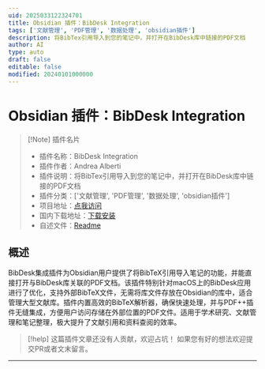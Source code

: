 ```yaml
---
uid: 2025033122324701
title: Obsidian 插件：BibDesk Integration
tags: ['文献管理', 'PDF管理', '数据处理', 'obsidian插件']
description: 将BibTex引用导入到您的笔记中，并打开在BibDesk库中链接的PDF文档
author: AI
type: auto
draft: false
editable: false
modified: 20240101000000
---
```


# Obsidian 插件：BibDesk Integration

> [!Note] 插件名片
> - 插件名称：BibDesk Integration
> - 插件作者：Andrea Alberti
> - 插件说明：将BibTex引用导入到您的笔记中，并打开在BibDesk库中链接的PDF文档
> - 插件分类：['文献管理', 'PDF管理', '数据处理', 'obsidian插件']
> - 项目地址：[点我访问](https://github.com/alberti42/obsidian-bibdesk-integration)
> - 国内下载地址：[下载安装](https://pkmer.cn/products/plugin/pluginMarket/?bibdesk-integration)
> - 自述文件：[Readme](https://ghproxy.net/https://raw.githubusercontent.com/alberti42/obsidian-bibdesk-integration/main/README.md)



## 概述

BibDesk集成插件为Obsidian用户提供了将BibTeX引用导入笔记的功能，并能直接打开与BibDesk库关联的PDF文档。该插件特别针对macOS上的BibDesk应用进行了优化，支持外部BibTeX文件，无需将库文件存放在Obsidian的库中，适合管理大型文献库。插件内置高效的BibTeX解析器，确保快速处理，并与PDF++插件无缝集成，方便用户访问存储在外部位置的PDF文件。适用于学术研究、文献管理和笔记整理，极大提升了文献引用和资料查阅的效率。


> [!help] 
> 这篇插件文章还没有人贡献，欢迎占坑！
> 如果您有好的想法欢迎提交PR或者文末留言。
> 

---



